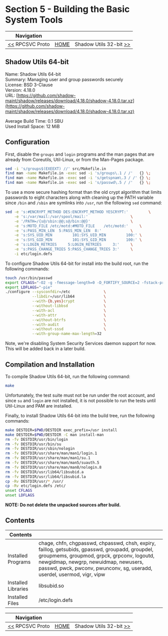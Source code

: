 # Section 5 - Building the Basic System Tools

| Navigation |||
| --- | --- | ---: |
| [<<](./rpcsvc-proto.md) RPCSVC Proto | [HOME](../README.md) | Shadow Utils 32-bit [>>](./shadow32bit.md) |

## Shadow Utils 64-bit

Name: Shadow Utils 64-bit<br />
Summary: Managing user and group passwords securely<br />
License: BSD 3-Clause<br />
Version: 4.18.0<br />
URL: [https://github.com/shadow-maint/shadow/releases/download/4.18.0/shadow-4.18.0.tar.xz](https://github.com/shadow-maint/shadow/releases/download/4.18.0/shadow-4.18.0.tar.xz)<br />

Average Build Time: 0.1 SBU<br />
Used Install Space: 12 MiB<br />

## Configuration

First, disable the `groups` and `login` programs and the man pages that are already from Coreutils, Util-Linux, or from the Man-Pages package.

```bash
sed -i 's/groups$(EXEEXT) //' src/Makefile.in
find man -name Makefile.in -exec sed -i 's/groups\.1 / /'   {} \;
find man -name Makefile.in -exec sed -i 's/getspnam\.3 / /' {} \;
find man -name Makefile.in -exec sed -i 's/passwd\.5 / /'   {} \;
```

To use a more secure hashing format than the old crypt algorithm that limits passwords to eight characters along with cleaning up the PATH variable since `/bin` and `/sbin` are symlinks into `/usr`, run the following `sed` command:

```bash
sed -e 's:#ENCRYPT_METHOD DES:ENCRYPT_METHOD YESCRYPT:'			\
    -e 's:/var/mail:/var/spool/mail:'					\
    -e '/PATH=/{s@/sbin:@@;s@/bin:@@}'					\
    -e 's:MOTD_FILE	/etc/motd:#MOTD_FILE	/etc/motd:'		\
    -e 's:PASS_MIN_LEN	5:PASS_MIN_LEN	8:'				\
    -e 's:SYS_UID_MIN		  101:SYS_UID_MIN		  100:'	\
    -e 's:SYS_GID_MIN		  101:SYS_GID_MIN		  100:'	\
    -e 's:LOGIN_RETRIES		5:LOGIN_RETRIES		3:'		\
    -e 's:PASS_CHANGE_TRIES	5:PASS_CHANGE_TRIES	3:'		\
    -i etc/login.defs
```

To configure Shadow Utils 64-bit for install into the build root, run the following commands:

```bash
touch /usr/bin/passwd
export CFLAGS="-O2 -g -fmessage-length=0 -D_FORTIFY_SOURCE=2 -fstack-protector -funwind-tables -fasynchronous-unwind-tables -fpie"
export LDFLAGS="-pie"
./configure --sysconfdir=/etc               \
            --libdir=/usr/lib64             \
            --with-{b,yes}crypt             \
            --without-libbsd                \
            --with-acl                      \
            --with-attr                     \
            --without-btrfs                 \
            --with-audit                    \
            --without-sssd                  \
            --with-group-name-max-length=32
```

Note, we're disabling System Security Services daemon support for now. This will be added back in a later build.

## Compilation and Installation

To compile Shadow Utils 64-bit, run the following command:

```bash
make
```

Unfortunately, the test suite must not be run under the root account, and since `su` and `login` are not installed, it is not possible to run the tests until Util-Linux and PAM are installed.

Finally, to install Shadow Utils 64-bit into the build tree, run the following commands:

```bash
make DESTDIR=$PWD/DESTDIR exec_prefix=/usr install
make DESTDIR=$PWD/DESTDIR -C man install-man
rm -fv DESTDIR/usr/bin/login
rm -fv DESTDIR/usr/bin/su
rm -fv DESTDIR/usr/sbin/nologin
rm -fv DESTDIR/usr/share/man/man1/login.1
rm -fv DESTDIR/usr/share/man/man1/su.1
rm -fv DESTDIR/usr/share/man/man5/suauth.5
rm -fv DESTDIR/usr/share/man/man8/nologin.8
rm -fv DESTDIR/usr/lib64/libsubid.a
rm -fv DESTDIR/usr/lib64/libsubid.la
cp -Rv DESTDIR/usr/* /usr/
cp -Rv etc/login.defs /etc/
unset CFLAGS
unset LDFLAGS
```

**NOTE: Do not delete the unpacked sources after build.**

## Contents

| Contents | |
| --- | --- |
| Installed Programs | chage, chfn, chgpasswd, chpasswd, chsh, expiry, faillog, getsubids, gpasswd, groupadd, groupdel, groupmems, groupmod, grpck, grpconv, logoutd, newgidmap, newgrp, newuidmap, newusers, passwd, pwck, pwconv, pwunconv, sg, useradd, userdel, usermod, vigr, vipw |
| Installed Libraries | libsubid.so |
| Installed Files | /etc/login.defs |

| Navigation |||
| --- | --- | ---: |
| [<<](./rpcsvc-proto.md) RPCSVC Proto | [HOME](../README.md) | Shadow Utils 32-bit [>>](./shadow32bit.md) |
